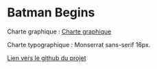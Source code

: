 # Batman Begins

Charte graphique : [Charte graphique](./asset/batmanBegins.png)

Charte typographique : 
Monserrat sans-serif 16px.

[Lien vers le github du projet](https://bastienu.github.io/batmanBegins/)